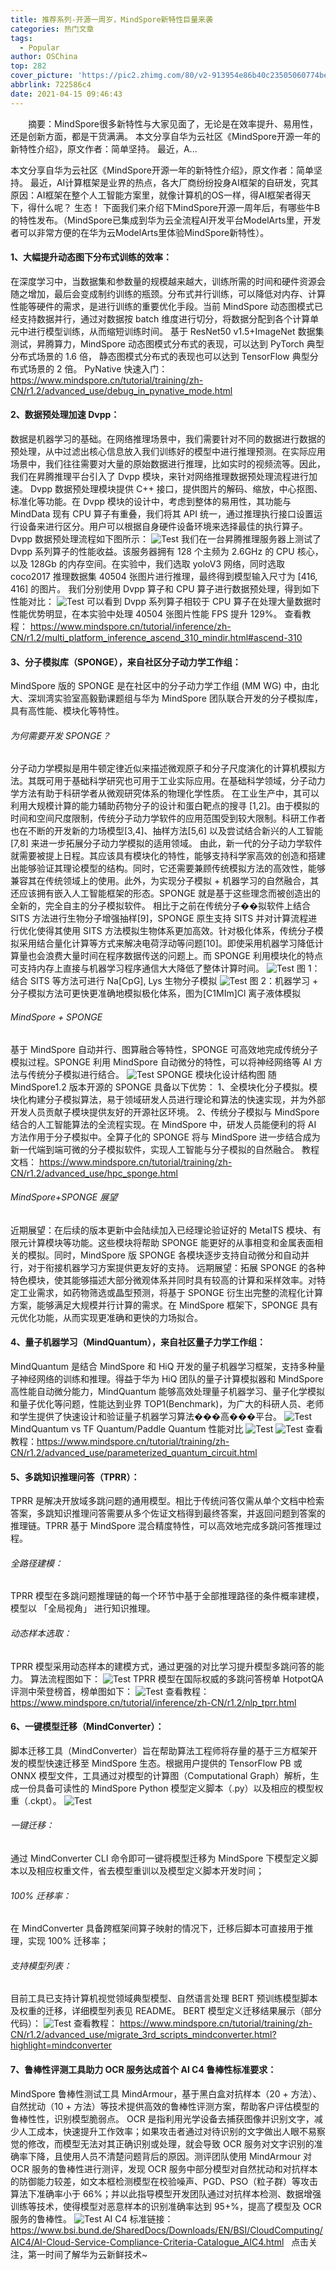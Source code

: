 ```yaml
---
title: 推荐系列-开源一周岁，MindSpore新特性巨量来袭
categories: 热门文章
tags:
  - Popular
author: OSChina
top: 282
cover_picture: 'https://pic2.zhimg.com/80/v2-913954e86b40c23505060774be8056c1_720w.jpg'
abbrlink: 722586c4
date: 2021-04-15 09:46:43
---
```


&emsp;&emsp;摘要：MindSpore很多新特性与大家见面了，无论是在效率提升、易用性，还是创新方面，都是干货满满。 本文分享自华为云社区《MindSpore开源一年的新特性介绍》，原文作者：简单坚持。 最近，A...
<!-- more -->

                                                                                                                                                                                         
本文分享自华为云社区《MindSpore开源一年的新特性介绍》，原文作者：简单坚持。 
最近，AI计算框架是业界的热点，各大厂商纷纷投身AI框架的自研发，究其原因：AI框架在整个人工智能方案里，就像计算机的OS一样，得AI框架者得天下，得什么呢？ 生态！ 
下面我们来介绍下MindSpore开源一周年后，有哪些牛B的特性发布。（MindSpore已集成到华为云全流程AI开发平台ModelArts里，开发者可以非常方便的在华为云ModelArts里体验MindSpore新特性）。 
 
#### 1、大幅提升动态图下分布式训练的效率： 
在深度学习中，当数据集和参数量的规模越来越大，训练所需的时间和硬件资源会随之增加，最后会变成制约训练的瓶颈。分布式并行训练，可以降低对内存、计算性能等硬件的需求，是进行训练的重要优化手段。当前 MindSpore 动态图模式已经支持数据并行，通过对数据按 batch 维度进行切分，将数据分配到各个计算单元中进行模型训练，从而缩短训练时间。 
基于 ResNet50 v1.5+ImageNet 数据集测试，昇腾算力，MindSpore 动态图模式分布式的表现，可以达到 PyTorch 典型分布式场景的 1.6 倍， 静态图模式分布式的表现也可以达到 TensorFlow 典型分布式场景的 2 倍。 
PyNative 快速入门： https://www.mindspore.cn/tutorial/training/zh-CN/r1.2/advanced_use/debug_in_pynative_mode.html 
 
#### 2、数据预处理加速 Dvpp： 
数据是机器学习的基础。在网络推理场景中，我们需要针对不同的数据进行数据的预处理，从中过滤出核心信息放入我们训练好的模型中进行推理预测。在实际应用场景中，我们往往需要对大量的原始数据进行推理，比如实时的视频流等。因此，我们在昇腾推理平台引入了 Dvpp 模块，来针对网络推理数据预处理流程进行加速。 
Dvpp 数据预处理模块提供 C++ 接口，提供图片的解码、缩放，中心抠图、标准化等功能。在 Dvpp 模块的设计中，考虑到整体的易用性，其功能与 MindData 现有 CPU 算子有重叠，我们将其 API 统一，通过推理执行接口设置运行设备来进行区分。用户可以根据自身硬件设备环境来选择最佳的执行算子。Dvpp 数据预处理流程如下图所示： 
![Test](https://pic2.zhimg.com/80/v2-913954e86b40c23505060774be8056c1_720w.jpg  '开源一周岁，MindSpore新特性巨量来袭') 
我们在一台昇腾推理服务器上测试了 Dvpp 系列算子的性能收益。该服务器拥有 128 个主频为 2.6GHz 的 CPU 核心，以及 128Gb 的内存空间。在实验中，我们选取 yoloV3 网络，同时选取 coco2017 推理数据集 40504 张图片进行推理，最终得到模型输入尺寸为 [416, 416] 的图片。 
我们分别使用 Dvpp 算子和 CPU 算子进行数据预处理，得到如下性能对比： 
![Test](https://pic2.zhimg.com/80/v2-913954e86b40c23505060774be8056c1_720w.jpg  '开源一周岁，MindSpore新特性巨量来袭') 
可以看到 Dvpp 系列算子相较于 CPU 算子在处理大量数据时性能优势明显，在本实验中处理 40504 张图片性能 FPS 提升 129%。 
查看教程： https://www.mindspore.cn/tutorial/inference/zh-CN/r1.2/multi_platform_inference_ascend_310_mindir.html#ascend-310 
 
#### 3、分子模拟库（SPONGE），来自社区分子动力学工作组： 
MindSpore 版的 SPONGE 是在社区中的分子动力学工作组 (MM WG) 中，由北大、深圳湾实验室高毅勤课题组与华为 MindSpore 团队联合开发的分子模拟库，具有高性能、模块化等特性。 
 
  ###### 为何需要开发 SPONGE？  
 
分子动力学模拟是用牛顿定律近似来描述微观原子和分子尺度演化的计算机模拟方法。其既可用于基础科学研究也可用于工业实际应用。在基础科学领域，分子动力学方法有助于科研学者从微观研究体系的物理化学性质。 
在工业生产中，其可以利用大规模计算的能力辅助药物分子的设计和蛋白靶点的搜寻 [1,2]。由于模拟的时间和空间尺度限制，传统分子动力学软件的应用范围受到较大限制。科研工作者也在不断的开发新的力场模型[3,4]、抽样方法[5,6] 以及尝试结合新兴的人工智能 [7,8] 来进一步拓展分子动力学模拟的适用领域。 
由此，新一代的分子动力学软件就需要被提上日程。其应该具有模块化的特性，能够支持科学家高效的创造和搭建出能够验证其理论模型的结构。同时，它还需要兼顾传统模拟方法的高效性，能够兼容其在传统领域上的使用。此外，为实现分子模拟 + 机器学习的自然融合，其还应该拥有嵌入人工智能框架的形态。SPONGE 就是基于这些理念而被创造出的全新的，完全自主的分子模拟软件。 
相比于之前在传统分子��拟软件上结合 SITS 方法进行生物分子增强抽样[9]，SPONGE 原生支持 SITS 并对计算流程进行优化使得其使用 SITS 方法模拟生物体系更加高效。针对极化体系，传统分子模拟采用结合量化计算等方式来解决电荷浮动等问题[10]。即使采用机器学习降低计算量也会浪费大量时间在程序数据传送的问题上。而 SPONGE 利用模块化的特点可支持内存上直接与机器学习程序通信大大降低了整体计算时间。 
![Test](https://pic2.zhimg.com/80/v2-913954e86b40c23505060774be8056c1_720w.jpg  '开源一周岁，MindSpore新特性巨量来袭') 
图 1：结合 SITS 等方法可进行 Na[CpG], Lys 生物分子模拟 
![Test](https://pic2.zhimg.com/80/v2-913954e86b40c23505060774be8056c1_720w.jpg  '开源一周岁，MindSpore新特性巨量来袭') 
图 2：机器学习 + 分子模拟方法可更快更准确地模拟极化体系，图为[C1MIm]Cl 离子液体模拟 
 
  ###### MindSpore + SPONGE  
 
基于 MindSpore 自动并行、图算融合等特性，SPONGE 可高效地完成传统分子模拟过程。SPONGE 利用 MindSpore 自动微分的特性，可以将神经网络等 AI 方法与传统分子模拟进行结合。 
![Test](https://pic2.zhimg.com/80/v2-913954e86b40c23505060774be8056c1_720w.jpg  '开源一周岁，MindSpore新特性巨量来袭') 
SPONGE 模块化设计结构图 
随 MindSpore1.2 版本开源的 SPONGE 具备以下优势： 
1、全模块化分子模拟。模块化构建分子模拟算法，易于领域研发人员进行理论和算法的快速实现，并为外部开发人员贡献子模块提供友好的开源社区环境。 
2、传统分子模拟与 MindSpore 结合的人工智能算法的全流程实现。在 MindSpore 中，研发人员能便利的将 AI 方法作用于分子模拟中。全算子化的 SPONGE 将与 MindSpore 进一步结合成为新一代端到端可微的分子模拟软件，实现人工智能与分子模拟的自然融合。 教程文档： https://www.mindspore.cn/tutorial/training/zh-CN/r1.2/advanced_use/hpc_sponge.html 
 
  ###### MindSpore+SPONGE 展望  
 
近期展望：在后续的版本更新中会陆续加入已经理论验证好的 MetaITS 模块、有限元计算模块等功能。这些模块将帮助 SPONGE 能更好的从事相变和金属表面相关的模拟。同时，MindSpore 版 SPONGE 各模块逐步支持自动微分和自动并行，对于衔接机器学习方案提供更友好的支持。 
远期展望：拓展 SPONGE 的各种特色模块，使其能够描述大部分微观体系并同时具有较高的计算和采样效率。对特定工业需求，如药物筛选或晶型预测，将基于 SPONGE 衍生出完整的流程化计算方案，能够满足大规模并行计算的需求。在 MindSpore 框架下，SPONGE 具有元优化功能，从而实现更准确和更快的力场拟合。 
 
#### 4、量子机器学习（MindQuantum），来自社区量子力学工作组： 
MindQuantum 是结合 MindSpore 和 HiQ 开发的量子机器学习框架，支持多种量子神经网络的训练和推理。得益于华为 HiQ 团队的量子计算模拟器和 MindSpore 高性能自动微分能力，MindQuantum 能够高效处理量子机器学习、量子化学模拟和量子优化等问题，性能达到业界 TOP1(Benchmark)，为广大的科研人员、老师和学生提供了快速设计和验证量子机器学习算法���高���平台。 
![Test](https://pic2.zhimg.com/80/v2-913954e86b40c23505060774be8056c1_720w.jpg  '开源一周岁，MindSpore新特性巨量来袭') 
MindQuantum vs TF Quantum/Paddle Quantum 性能对比 
![Test](https://pic2.zhimg.com/80/v2-913954e86b40c23505060774be8056c1_720w.jpg  '开源一周岁，MindSpore新特性巨量来袭') 
![Test](https://pic2.zhimg.com/80/v2-913954e86b40c23505060774be8056c1_720w.jpg  '开源一周岁，MindSpore新特性巨量来袭') 
查看教程：https://www.mindspore.cn/tutorial/training/zh-CN/r1.2/advanced_use/parameterized_quantum_circuit.html 
 
#### 5、多跳知识推理问答（TPRR）： 
TPRR 是解决开放域多跳问题的通用模型。相比于传统问答仅需从单个文档中检索答案，多跳知识推理问答需要从多个佐证文档得到最终答案，并返回问题到答案的推理链。TPRR 基于 MindSpore 混合精度特性，可以高效地完成多跳问答推理过程。 
 
  ###### 全路径建模：  
 
TPRR 模型在多跳问题推理链的每一个环节中基于全部推理路径的条件概率建模，模型以 「全局视角」 进行知识推理。 
 
  ###### 动态样本选取：  
 
TPRR 模型采用动态样本的建模方式，通过更强的对比学习提升模型多跳问答的能力。 算法流程图如下： 
![Test](https://pic2.zhimg.com/80/v2-913954e86b40c23505060774be8056c1_720w.jpg  '开源一周岁，MindSpore新特性巨量来袭') 
TPRR 模型在国际权威的多跳问答榜单 HotpotQA 评测中荣登榜首，榜单图如下： 
![Test](https://pic2.zhimg.com/80/v2-913954e86b40c23505060774be8056c1_720w.jpg  '开源一周岁，MindSpore新特性巨量来袭') 
查看教程： https://www.mindspore.cn/tutorial/inference/zh-CN/r1.2/nlp_tprr.html 
 
#### 6、一键模型迁移（MindConverter）： 
脚本迁移工具（MindConverter）旨在帮助算法工程师将存量的基于三方框架开发的模型快速迁移至 MindSpore 生态。根据用户提供的 TensorFlow PB 或 ONNX 模型文件，工具通过对模型的计算图（Computational Graph）解析，生成一份具备可读性的 MindSpore Python 模型定义脚本（.py）以及相应的模型权重（.ckpt）。 
![Test](https://pic2.zhimg.com/80/v2-913954e86b40c23505060774be8056c1_720w.jpg  '开源一周岁，MindSpore新特性巨量来袭') 
 
  ###### 一键迁移：  
 
通过 MindConverter CLI 命令即可一键将模型迁移为 MindSpore 下模型定义脚本以及相应权重文件，省去模型重训以及模型定义脚本开发时间； 
 
  ###### 100% 迁移率：  
 
在 MindConverter 具备跨框架间算子映射的情况下，迁移后脚本可直接用于推理，实现 100% 迁移率； 
 
  ###### 支持模型列表：  
 
目前工具已支持计算机视觉领域典型模型、自然语言处理 BERT 预训练模型脚本及权重的迁移，详细模型列表见 README。 
BERT 模型定义迁移结果展示（部分代码）： 
![Test](https://pic2.zhimg.com/80/v2-913954e86b40c23505060774be8056c1_720w.jpg  '开源一周岁，MindSpore新特性巨量来袭') 
查看教程： https://www.mindspore.cn/tutorial/training/zh-CN/r1.2/advanced_use/migrate_3rd_scripts_mindconverter.html?highlight=mindconverter 
 
#### 7、鲁棒性评测工具助力 OCR 服务达成首个 AI C4 鲁棒性标准要求： 
MindSpore 鲁棒性测试工具 MindArmour，基于黑白盒对抗样本（20 + 方法）、自然扰动（10 + 方法）等技术提供高效的鲁棒性评测方案，帮助客户评估模型的鲁棒性性，识别模型脆弱点。 
OCR 是指利用光学设备去捕获图像并识别文字，减少人工成本，快速提升工作效率；如果攻击者通过对待识别的文字做出人眼不易察觉的修改，而模型无法对其正确识别或处理，就会导致 OCR 服务对文字识别的准确率下降，且使用人员不清楚问题背后的原因。测评团队使用 MindArmour 对 OCR 服务的鲁棒性进行测评，发现 OCR 服务中部分模型对自然扰动和对抗样本的防御能力较差，如文本框检测模型在校验噪声、PGD、PSO（粒子群）等攻击算法下准确率小于 66%；并以此指导模型开发团队通过对抗样本检测、数据增强训练等技术，使得模型对恶意样本的识别准确率达到 95+%，提高了模型及 OCR 服务的鲁棒性。 
![Test](https://pic2.zhimg.com/80/v2-913954e86b40c23505060774be8056c1_720w.jpg  '开源一周岁，MindSpore新特性巨量来袭') 
AI C4 标准链接： https://www.bsi.bund.de/SharedDocs/Downloads/EN/BSI/CloudComputing/AIC4/AI-Cloud-Service-Compliance-Criteria-Catalogue_AIC4.html 
  
点击关注，第一时间了解华为云新鲜技术~
                                        